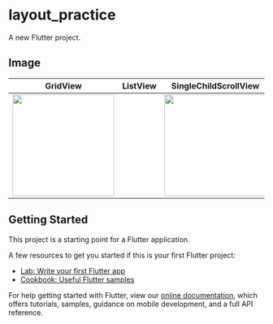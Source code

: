 # layout_practice

A new Flutter project.

## Image

|GridView|ListView|SingleChildScrollView|
|---|---|---|
|<img src="https://user-images.githubusercontent.com/92189386/160115391-de255e62-6164-4b3c-a86e-0ce03db3eb44.png" width = "200">||<img src="https://user-images.githubusercontent.com/92189386/160115490-b9ce13eb-b311-4df0-a8a5-5799857b0c2e.png" width = "200">||<img src="https://user-images.githubusercontent.com/92189386/160115502-4b73a14d-7ad4-45c7-b0a6-c361139307cc.png" width = "200">|

## Getting Started

This project is a starting point for a Flutter application.

A few resources to get you started if this is your first Flutter project:

- [Lab: Write your first Flutter app](https://flutter.dev/docs/get-started/codelab)
- [Cookbook: Useful Flutter samples](https://flutter.dev/docs/cookbook)

For help getting started with Flutter, view our
[online documentation](https://flutter.dev/docs), which offers tutorials,
samples, guidance on mobile development, and a full API reference.
